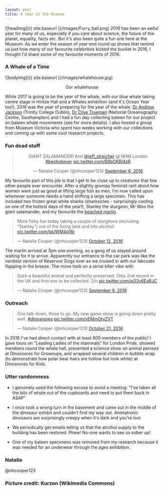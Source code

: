 ```yaml
---
layout: post
title: A Year at the Museum
---
```


![headimg]({{ site.baseurl }}/images/Furry_ball.png)
2016 has been an awful year for many of us, especially if you care about science, the future of the planet, equality, facts etc. 
But it's also been quite a fun one here at the Museum. 
As we enter the season of year end round up shows that remind us just how many of our favourite celebrities kicked the bucket in 2016, I thought I'd share some of my favourite moments of 2016.

### A Whale of a Time

![bodyimg]({{ site.baseurl }}/images/whalehouse.jpg)
<center>Our whalehouse</center>

While 2017 is going to be the year of the whale, with our blue whale taking centre stage in Hintze Hall and a Whales exhibition (and it's Ocean Year too!), 2016 was the year of preparing for the year of the whale. [Dr Andrew Jackson](http://www.tcd.ie/Zoology/research/research/theoretical/andrewjackson.php) (Trinity College Dublin), [Dr Clive Trueman](https://noc.ac.uk/people/trueman) (National Oceanography Centre, Southampton) and I had a fun day collecting baleen for our project on baleen whale movements (see []()for more details). I also hosted a group from Museum Victoria who spent two weeks working with our collections and coming up with some cool research projects. 



### Fun dead stuff

<center><blockquote class="twitter-tweet" data-lang="en"><p lang="en" dir="ltr">GIANT SALAMANDER! And <a href="https://twitter.com/jeff_streicher">@jeff_streicher</a> @ NHM London <a href="https://twitter.com/hashtag/bestjobever?src=hash">#bestjobever</a> <a href="https://t.co/B8bGKBI4zR">pic.twitter.com/B8bGKBI4zR</a></p>&mdash; Natalie Cooper (@nhcooper123) <a href="https://twitter.com/nhcooper123/status/773195442809081856">September 6, 2016</a></blockquote>
<script async src="//platform.twitter.com/widgets.js" charset="utf-8"></script></center>

My favourite part of this job is that I get to be close up to creatures that few other people ever encounter. After a slightly grumpy feminist rant about how women were just as good at lifting large fish as men, I'm now called upon whenever someone needs a hand shifting a large specimen. This has included two frozen great white sharks (sharksicles - surprisingly cooling on one of the hottest days of the year!), Stanley the sturgeon, Mr Woo the giant salamander, and my favourite the [beached marlin](http://www.bbc.co.uk/news/uk-wales-south-west-wales-37266514). 

<blockquote class="twitter-tweet" data-lang="en"><p lang="en" dir="ltr">More fishy fun today taking a couple of sturgeons (including &quot;Stanley&quot;) out of the fixing tank and into alcohol <a href="https://t.co/IaUWM4q16r">pic.twitter.com/IaUWM4q16r</a></p>&mdash; Natalie Cooper (@nhcooper123) <a href="https://twitter.com/nhcooper123/status/786198905411297280">October 12, 2016</a></blockquote>
<script async src="//platform.twitter.com/widgets.js" charset="utf-8"></script>

The marlin arrived at 7pm one evening, so a gang of us stayed around waiting for it to arrive. Apparently our entrance to the car park was like the nerdiest version of Reservoir Dogs ever as we cruised in with our labcoats flapping in the breeze. The move took on a serial killer vibe with 

<blockquote class="twitter-tweet" data-lang="en"><p lang="en" dir="ltr">Such a beautiful animal and perfectly preserved. Only 2nd record in the UK and first one to be collected. 2/n <a href="https://t.co/oO2v6EaRJC">pic.twitter.com/oO2v6EaRJC</a></p>&mdash; Natalie Cooper (@nhcooper123) <a href="https://twitter.com/nhcooper123/status/773280638564724736">September 6, 2016</a></blockquote>
<script async src="//platform.twitter.com/widgets.js" charset="utf-8"></script>

### Outreach

<blockquote class="twitter-tweet" data-lang="en"><p lang="en" dir="ltr">One talk down, three to go. My new game show is going down pretty well. <a href="https://twitter.com/hashtag/dinosnores?src=hash">#dinosnores</a> <a href="https://t.co/xEMmOtyZVT">pic.twitter.com/xEMmOtyZVT</a></p>&mdash; Natalie Cooper (@nhcooper123) <a href="https://twitter.com/nhcooper123/status/789574611654545408">October 21, 2016</a></blockquote>
<script async src="//platform.twitter.com/widgets.js" charset="utf-8"></script>

In 2016 I've had direct contact with at least 800 members of the public! I gave tours on "Leading Ladies of the mammals" for London Pride, showed members round the whale hall, presented a science show on animal penises at Dinosnores for Grownups, and wrapped several children in bubble wrap (to demonstrate how polar bear hairs are hollow but look white) at Dinosnores for Kids.

### Utter randomness

* I genuinely used the following excuse to avoid a meeting: "I've taken all the bits of whale out of the cupboards and need to put them back in ASAP"

* I once took a wrong turn in the basement and came out in the middle of the dinosaur exhibit and couldn't find my way out. Animatronic dinosaurs are surprisingly creepy when it's dark and you're lost.

* We periodically get emails telling us that the alcohol supply to the building has been restored. Phew! No-one wants to see us sober up!

* One of my baleen specimens was removed from my research because it was needed for an underwear through the ages exhibition.

### Natalie 
@nhcooper123

### Picture credit: Kurzon (Wikimedia Commons)